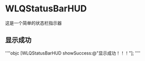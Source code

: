 # WLQStatusBarHUD
这是一个简单的状态栏指示器

## 显示成功
''''objc
[WLQStatusBarHUD showSuccess:@"显示成功！！！"];
''''
  
